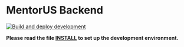 # MentorUS Backend

[![Build and deploy development](https://github.com/hieucckha/mentorus-backend/actions/workflows/build-and-deploy-dev.yml/badge.svg)](https://github.com/hieucckha/mentorus-backend/actions/workflows/build-and-deploy-dev.yml)

**Please read the file [INSTALL](./INSTALL.md) to set up the development environment.**